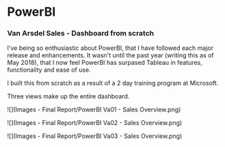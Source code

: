 # PowerBI

### Van Arsdel Sales - Dashboard from scratch

I've being so enthusiastic about PowerBI, that I have followed each major release and enhancements. It wasn't until the past year (writing this as of May 2018), that I now feel PowerBI has surpased Tableau in features, functionality and ease of use.

I built this from scratch as a result of a 2 day training program at Microsoft.

Three views make up the entire dashboard.

![](Images - Final Report/PowerBI Va01 - Sales Overview.png)

![](Images - Final Report/PowerBI Va02 - Sales Overview.png)

![](Images - Final Report/PowerBI Va03 - Sales Overview.png)

